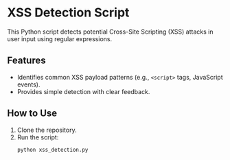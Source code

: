 # XSS Detection Script

This Python script detects potential Cross-Site Scripting (XSS) attacks in user input using regular expressions.

## Features
- Identifies common XSS payload patterns (e.g., `<script>` tags, JavaScript events).
- Provides simple detection with clear feedback.

## How to Use
1. Clone the repository.
2. Run the script:
   ```bash
   python xss_detection.py
